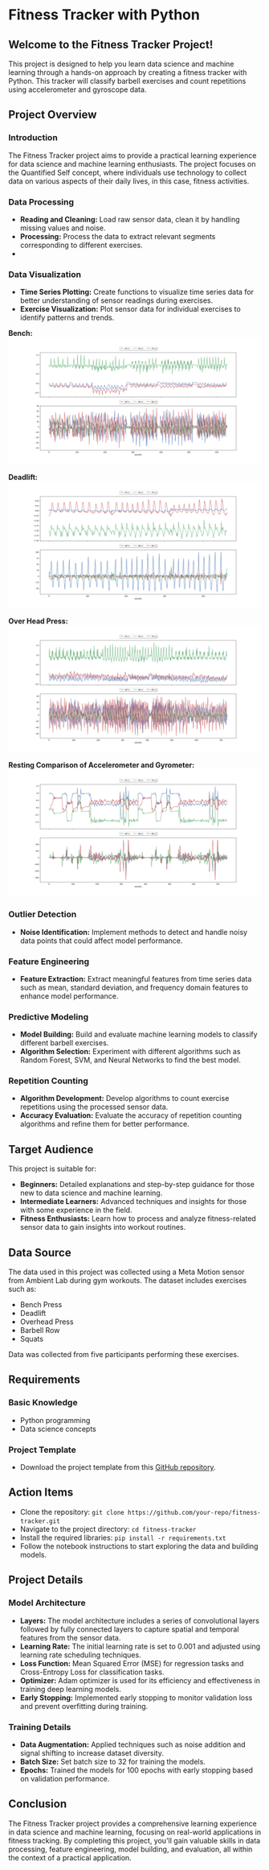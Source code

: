 # Fitness Tracker with Python

## Welcome to the Fitness Tracker Project!
This project is designed to help you learn data science and machine learning through a hands-on approach by creating a fitness tracker with Python. This tracker will classify barbell exercises and count repetitions using accelerometer and gyroscope data.

## Project Overview

### Introduction
The Fitness Tracker project aims to provide a practical learning experience for data science and machine learning enthusiasts. The project focuses on the Quantified Self concept, where individuals use technology to collect data on various aspects of their daily lives, in this case, fitness activities.

### Data Processing
- **Reading and Cleaning:** Load raw sensor data, clean it by handling missing values and noise.
- **Processing:** Process the data to extract relevant segments corresponding to different exercises.
- 

### Data Visualization
- **Time Series Plotting:** Create functions to visualize time series data for better understanding of sensor readings during exercises.
- **Exercise Visualization:** Plot sensor data for individual exercises to identify patterns and trends.

**Bench:**
![Bench Exercise Data Visualization](https://github.com/jainam0037/Fitness-Tracker/blob/main/reports/figures/Bench%20(E).png)

**Deadlift:**
![Deadlift Exercise Data Visualization](https://github.com/jainam0037/Fitness-Tracker/blob/main/reports/figures/Dead%20(C).png)

**Over Head Press:**
![OHP Exercise Data Visualization](https://github.com/jainam0037/Fitness-Tracker/blob/main/reports/figures/Ohp%20(A).png)

**Resting Comparison of Accelerometer and Gyrometer:**
![OHP Exercise Data Visualization](https://github.com/jainam0037/Fitness-Tracker/blob/main/reports/figures/Rest%20(A).png)

### Outlier Detection
- **Noise Identification:** Implement methods to detect and handle noisy data points that could affect model performance.

### Feature Engineering
- **Feature Extraction:** Extract meaningful features from time series data such as mean, standard deviation, and frequency domain features to enhance model performance.

### Predictive Modeling
- **Model Building:** Build and evaluate machine learning models to classify different barbell exercises.
- **Algorithm Selection:** Experiment with different algorithms such as Random Forest, SVM, and Neural Networks to find the best model.

### Repetition Counting
- **Algorithm Development:** Develop algorithms to count exercise repetitions using the processed sensor data.
- **Accuracy Evaluation:** Evaluate the accuracy of repetition counting algorithms and refine them for better performance.

## Target Audience
This project is suitable for:
- **Beginners:** Detailed explanations and step-by-step guidance for those new to data science and machine learning.
- **Intermediate Learners:** Advanced techniques and insights for those with some experience in the field.
- **Fitness Enthusiasts:** Learn how to process and analyze fitness-related sensor data to gain insights into workout routines.

## Data Source
The data used in this project was collected using a Meta Motion sensor from Ambient Lab during gym workouts. The dataset includes exercises such as:
- Bench Press
- Deadlift
- Overhead Press
- Barbell Row
- Squats

Data was collected from five participants performing these exercises.

## Requirements
### Basic Knowledge
- Python programming
- Data science concepts


### Project Template
- Download the project template from this [GitHub repository](#).

## Action Items
- Clone the repository: `git clone https://github.com/your-repo/fitness-tracker.git`
- Navigate to the project directory: `cd fitness-tracker`
- Install the required libraries: `pip install -r requirements.txt`
- Follow the notebook instructions to start exploring the data and building models.

## Project Details

### Model Architecture
- **Layers:** The model architecture includes a series of convolutional layers followed by fully connected layers to capture spatial and temporal features from the sensor data.
- **Learning Rate:** The initial learning rate is set to 0.001 and adjusted using learning rate scheduling techniques.
- **Loss Function:** Mean Squared Error (MSE) for regression tasks and Cross-Entropy Loss for classification tasks.
- **Optimizer:** Adam optimizer is used for its efficiency and effectiveness in training deep learning models.
- **Early Stopping:** Implemented early stopping to monitor validation loss and prevent overfitting during training.

### Training Details
- **Data Augmentation:** Applied techniques such as noise addition and signal shifting to increase dataset diversity.
- **Batch Size:** Set batch size to 32 for training the models.
- **Epochs:** Trained the models for 100 epochs with early stopping based on validation performance.

## Conclusion
The Fitness Tracker project provides a comprehensive learning experience in data science and machine learning, focusing on real-world applications in fitness tracking. By completing this project, you'll gain valuable skills in data processing, feature engineering, model building, and evaluation, all within the context of a practical application.

